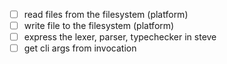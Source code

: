 - [ ] read files from the filesystem (platform)
- [ ] write file to the filesystem (platform)
- [ ] express the lexer, parser, typechecker in steve
- [ ] get cli args from invocation
